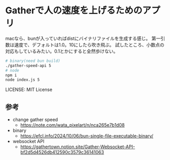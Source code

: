 Gatherで人の速度を上げるためのアプリ
========================

macなら、bunが入っていればdistにバイナリファイルを生成する感じ。
第一引数は速度で、デフォルトは1.0。10にしたら吹き飛ぶ。
試したところ、小数点の対応もしているみたい。0.1とかにすると全然歩けない。

```bash
# binary(need bun build)
./gather-speed-api 5
# node
npm i
node index.js 5
```

LICENSE: MIT License

## 参考

- change gather speed
  - https://note.com/wata_pixelart/n/nca265e7b1d08
- binary
  - https://efcl.info/2024/10/06/bun-single-file-executable-binary/
- websocket API
  - https://gathertown.notion.site/Gather-Websocket-API-bf2d5d4526db412590c3579c36141063

